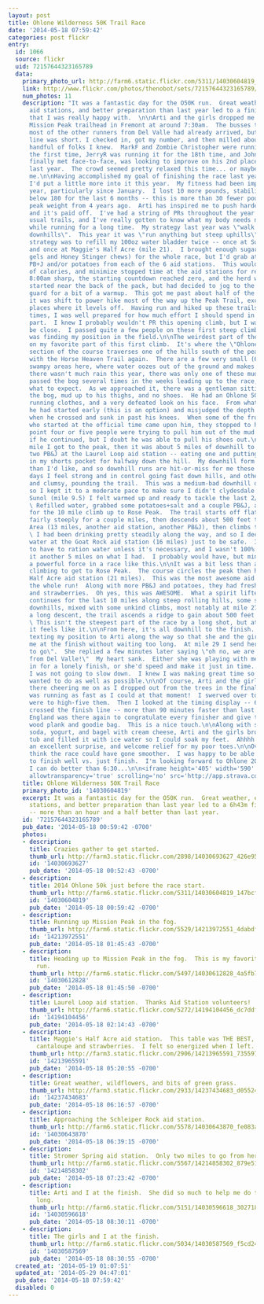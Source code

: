 ```yaml
---
layout: post
title: Ohlone Wilderness 50K Trail Race
date: '2014-05-18 07:59:42'
categories: post flickr
entry:
  id: 1066
  source: flickr
  uid: 72157644323165789
  data:
    primary_photo_url: http://farm6.static.flickr.com/5311/14030604819_147bcf4a23_m.jpg
    link: http://www.flickr.com/photos/thenobot/sets/72157644323165789/
    num_photos: 11
    description: "It was a fantastic day for the O50K run.  Great weather, excellent
      aid stations, and better preparation than last year led to a finishing time
      that I was really happy with.  \n\nArti and the girls dropped me off at the
      Mission Peak trailhead in Fremont at around 7:30am.  The busses that brought
      most of the other runners from Del Valle had already arrived, but the registration
      line was short. I checked in, got my number, and then milled about finding the
      handful of folks I knew.  MarkF and Zombie Christopher were running Ohlone for
      the first time, JerryR was running it for the 18th time, and JohnnyB, who I
      finally met face-to-face, was looking to improve on his 2nd place finish from
      last year.  The crowd seemed pretty relaxed this time... or maybe it was just
      me.\n\nHaving accomplished my goal of finishing the race last year, I decided
      I'd put a little more into it this year.  My fitness had been improving all
      year, particularly since January.  I lost 10 more pounds, stabilizing at or
      below 180 for the last 6 months -- this is more than 30 fewer pounds than my
      peak weight from 4 years ago.  Arti has inspired me to push harder in my workouts
      and it's paid off.  I've had a string of PRs throughout the year on all of my
      usual trails, and I've really gotten to know what my body needs nutrition-wise
      while running for a long time.  My strategy last year was \"walk anything but
      downhills\".  This year it was \"run anything but steep uphills\".\n\nMy fueling
      strategy was to refill my 100oz water bladder twice -- once at Sunol (mile 9.5)
      and once at Maggie's Half Acre (mile 21).  I brought enough sugary stuff (Huma
      gels and Honey Stinger chews) for the whole race, but I'd grab at least one
      PB+J and/or potatoes from each of the 6 aid stations.  This would give me plenty
      of calories, and minimize stopped time at the aid stations for refilling water.\n\nAt
      8:00am sharp, the starting countdown reached zero, and the herd was off.  I
      started near the back of the pack, but had decided to jog to the first cattle
      guard for a bit of a warmup.  This got me past about half of the field, then
      it was shift to power hike most of the way up the Peak Trail, except for a couple
      places where it levels off.  Having run and hiked up these trails countless
      times, I was well prepared for how much effort I should spend in this first
      part.  I knew I probably wouldn't PR this opening climb, but I wanted it to
      be close.  I passed quite a few people on these first steep climbs, and so I
      was finding my position in the field.\n\nThe weirdest part of the race happened
      on my favorite part of this first climb.  It's where the \"Ohlone Extra Mile\"
      section of the course traverses one of the hills south of the peak to meet up
      with the Horse Heaven Trail again.  There are a few very small (6 feet across)
      swampy areas here, where water oozes out of the ground and makes some mud.  Since
      there wasn't much rain this year, there was only one of these mud bogs.  I had
      passed the bog several times in the weeks leading up to the race, so I knew
      what to expect.  As we approached it, there was a gentleman sitting just above
      the bog, mud up to his thighs, and no shoes.  He had an Ohlone 50K number on,
      running clothes, and a very defeated look on his face.  From what I understand,
      he had started early (this is an option) and misjudged the depth of the mud
      when he crossed and sunk in past his knees.  When some of the front-runners
      who started at the official time came upon him, they stopped to help.  At one
      point four or five people were trying to pull him out of the mud!  I'm not sure
      if he continued, but I doubt he was able to pull his shoes out.\n\nAfter another
      mile I got to the peak, then it was about 5 miles of downhill to Sunol.  I grabbed
      two PB&J at the Laurel Loop aid station -- eating one and putting the other
      in my shorts pocket for halfway down the hill.  My downhill form is less consistent
      than I'd like, and so downhill runs are hit-or-miss for me these days.  Some
      days I feel strong and in control going fast down hills, and others I feel heavy
      and clumsy, pounding the trail.  This was a medium-bad downhill day for me,
      so I kept it to a moderate pace to make sure I didn't clydesdale out.\n\nAt
      Sunol (mile 9.5) I felt warmed up and ready to tackle the last 2/3 of the race.
      \ Refilled water, grabbed some potatoes+salt and a couple PB&J, and set off
      for the 10 mile climb up to Rose Peak.  The trail starts off flat, then climbs
      fairly steeply for a couple miles, then descends about 500 feet to the Backpack
      Area (13 miles, another aid station, another PB&J), then climbs to Rose Peak.
      \ I had been drinking pretty steadily along the way, and so I decided to refill
      water at the Goat Rock aid station (16 miles) just to be safe.  I don't like
      to have to ration water unless it's necessary, and I wasn't 100% sure I'd make
      it another 5 miles on what I had.  I probably would have, but mind games are
      a powerful force in a race like this.\n\nIt was a bit less than an hour of hard
      climbing to get to Rose Peak.  The course circles the peak then heads to Maggie's
      Half Acre aid station (21 miles).  This was the most awesome aid station on
      the whole run!  Along with more PB&J and potatoes, they had fresh and COLD cantaloupe
      and strawberries.  Oh yes, this was AWESOME.  What a spirit lifter!\n\nThe course
      continues for the last 10 miles along steep rolling hills, some significant
      downhills, mixed with some unkind climbs, most notably at mile 27-28 where after
      a long descent, the trail ascends a ridge to gain about 500 feet in a mile.
      \ This isn't the steepest part of the race by a long shot, but at that point
      it feels like it.\n\nFrom here, it's all downhill to the finish.  I had been
      texting my position to Arti along the way so that she and the girls could meet
      me at the finish without waiting too long.  At mile 29 I send her the note \"2
      to go\".  She replied a few minutes later saying \"oh no, we are still 8 miles
      from Del Valle!\"  My heart sank.  Either she was playing with me, or I was
      in for a lonely finish, or she'd speed and make it just in time.  Regardless,
      I was not going to slow down.  I knew I was making great time so far, and I
      wanted to do as well as possible.\n\nOf course, Arti and the girls were right
      there cheering me on as I dropped out from the trees in the final chute.  I
      was running as fast as I could at that moment!  I swerved over to where they
      were to high-five them.  Then I looked at the timing display -- 6:43:xx as I
      crossed the finish line -- more than 90 minutes faster than last year!\n\nLarry
      England was there again to congratulate every finisher and give them their finisher
      wood plank and goodie bag.  This is a nice touch.\n\nAlong with some cold grapefruit
      soda, yogurt, and bagel with cream cheese, Arti and the girls brought a small
      tub and filled it with ice water so I could soak my feet.  Ahhhh!  This was
      an excellent surprise, and welcome relief for my poor toes.\n\nOverall I don't
      think the race could have gone smoother.  I was happy to be able to push myself
      to finish well vs. just finish.  I'm looking forward to Ohlone 2015 to see if
      I can do better than 6:30...\n\n<iframe height='405' width='590' frameborder='0'
      allowtransparency='true' scrolling='no' src='http://app.strava.com/activities/142865499/embed/5454c92d03077a06ca321a80f7d78403b9c1bdaa'></iframe>"
    title: Ohlone Wilderness 50K Trail Race
    primary_photo_id: '14030604819'
    excerpt: It was a fantastic day for the O50K run.  Great weather, excellent aid
      stations, and better preparation than last year led to a 6h43m finishing time
      -- more than an hour and a half better than last year.
    id: '72157644323165789'
    pub_date: '2014-05-18 00:59:42 -0700'
    photos:
    - description: 
      title: Crazies gather to get started.
      thumb_url: http://farm3.static.flickr.com/2898/14030693627_426e955bac_s.jpg
      id: '14030693627'
      pub_date: '2014-05-18 00:52:43 -0700'
    - description: 
      title: 2014 Ohlone 50k just before the race start.
      thumb_url: http://farm6.static.flickr.com/5311/14030604819_147bcf4a23_s.jpg
      id: '14030604819'
      pub_date: '2014-05-18 00:59:42 -0700'
    - description: 
      title: Running up Mission Peak in the fog.
      thumb_url: http://farm6.static.flickr.com/5529/14213972551_4dabdf67c3_s.jpg
      id: '14213972551'
      pub_date: '2014-05-18 01:45:43 -0700'
    - description: 
      title: Heading up to Mission Peak in the fog.  This is my favorite part of the
        run.
      thumb_url: http://farm6.static.flickr.com/5497/14030612828_4a5fb75513_s.jpg
      id: '14030612828'
      pub_date: '2014-05-18 01:45:50 -0700'
    - description: 
      title: Laurel Loop aid station.  Thanks Aid Station volunteers!
      thumb_url: http://farm6.static.flickr.com/5272/14194104456_dc7ddf3147_s.jpg
      id: '14194104456'
      pub_date: '2014-05-18 02:14:43 -0700'
    - description: 
      title: Maggie's Half Acre aid station.  This table was THE BEST, with fresh
        cantaloupe and strawberries.  I felt so energized when I left.
      thumb_url: http://farm3.static.flickr.com/2906/14213965591_7355974dd8_s.jpg
      id: '14213965591'
      pub_date: '2014-05-18 05:20:55 -0700'
    - description: 
      title: Great weather, wildflowers, and bits of green grass.
      thumb_url: http://farm3.static.flickr.com/2933/14237434683_d05524ac61_s.jpg
      id: '14237434683'
      pub_date: '2014-05-18 06:16:57 -0700'
    - description: 
      title: Approaching the Schleiper Rock aid station.
      thumb_url: http://farm6.static.flickr.com/5578/14030643870_fe083aba5f_s.jpg
      id: '14030643870'
      pub_date: '2014-05-18 06:39:15 -0700'
    - description: 
      title: Stromer Spring aid station.  Only two miles to go from here.
      thumb_url: http://farm6.static.flickr.com/5567/14214858302_879e51c8b8_s.jpg
      id: '14214858302'
      pub_date: '2014-05-18 07:23:42 -0700'
    - description: 
      title: Arti and I at the finish.  She did so much to help me do this all year
        long.
      thumb_url: http://farm6.static.flickr.com/5151/14030596618_3027182853_s.jpg
      id: '14030596618'
      pub_date: '2014-05-18 08:30:11 -0700'
    - description: 
      title: The girls and I at the finish.
      thumb_url: http://farm6.static.flickr.com/5034/14030587569_f5cd24a056_s.jpg
      id: '14030587569'
      pub_date: '2014-05-18 08:30:55 -0700'
  created_at: '2014-05-19 01:07:51'
  updated_at: '2014-05-29 04:47:01'
  pub_date: '2014-05-18 07:59:42'
  disabled: 0
---
```

